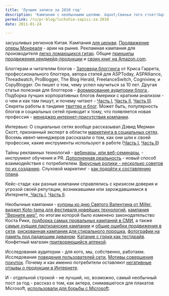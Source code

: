 ```yaml
---
title: 'Лучшие записи за 2010 год'
description: 'Кампании с необычными целями. &quot;Свиньи того стоят!&quot; - кампания для свиноводства Великобритании. Еще одна кампания ставила своей целью доказать людям опасность разговоров по мобильному за рулем.'
permalink: /ru/pr-blog/luchshie-zapisi-za-2010
date: 2011-01-24

---
```


засушливых регионов Китая. Кампания <a href="/ru/pr-blog/church-marketing">для церкви</a>. <a href="/ru/pr-blog/opera-de-montreal">Продвижение оперы Монреаля</a> - арии на рынке. Рекламная кампания для производителя <a href="/ru/pr-blog/born-to-be-destroyed">легко ломающихся гитар</a>. Общие <a href="/ru/pr-blog/handmade-Pr"> принципы продвижения хендмейд-продукции</a> и <a href="/ru/pr-blog/promoting-books-on-amazon">своих книг на Amazon.com</a>.

Блоггерам и читателям блогов - <a href="/ru/maarketing-communications-community/blog-pr-btl/secrets-of-successful-blogging">Заповеди блоггинга</a> от Криса Гаррета, профессионального блоггера, автора статей для ASPToday, ASPAlliance, Threadwatch, ProBlogger, The Blog Herald, FreelanceSwitch, Cogniview, и CopyBlogger. Он пишет о том, чему успел научиться за 10 лет. Другая статья полезная для блоггеров - <a href="/ru/pr-blog/managing-blog-audience"> формирование аудитории блога </a>. Подборка лучших корпоративных блогов Америки с кратким анализом - о чем  и как там пишут, и почему читают - <a href="/ru/pr-blog/best-corporate-blogs-structure">Часть I</a>, <a href="/ru/pr-blog/best-corporate-blogs-structure2">Часть  II</a>, <a href="/ru/pr-blog/best-corporate-blogs-structure-III">Часть III</a>. Секреты работы в тандеме <a href="/ru/pr-blog/twitter-marketing-tips">твиттер и блог</a>. Может быть, популярность блогов и социальных сетей приводит к тому, что появляется новая профессия - <a href="/ru/pr-blog/work-of-community-manager">менеджер интернет-присутствия компании</a>.

Интервью: О социальных сетях вообще рассказывал Дэвид Мерман Скотт, признанный эксперт в области <a href="/ru/pr-blog/pr-social-media-interview">маркетинга в социальных сетях</a>. Восемь ивент-менеджеров рассказали о том, как они шли к своей профессии, какие инструменты иcпользуют в работе (<a href="/ru/pr-blog/event-management-career">Часть I</a>, <a href="/ru/pr-blog/event-management-career-2">Часть II</a>)

Тайны рекламных технологий - <a href="/ru/pr-blog/webinars-record-or-live">вебинары, или веб-семинары</a>, - инструмент обучения и PR. <a href="/ru/pr-blog/augmented_reality">Дополненная реальность</a> - новый способ взаимодействия с потребителем. <a href="/ru/pr-blog/shooting-viral-video">Вирусные ролики - несколько советов по их созданию</a>. Слуховой маркетинг - <a href="/ru/pr-blog/Why-we-should-WOM">как подойти к составлению плана</a>.

Кейс-стади: как разные компании справлялись с кризисом доверия и угрозой своей репутации, возникавшими или зарождавшимися  в Интернете,<a href="/ru/pr-blog/negative-in-the-net"> Часть I</a>, <a href="/ru/pr-blog/case-study-negative-buzz-2">Чaсть II</a>.

Необычные кампании - <a href="/ru/pr-blog/miller-valentine-day">купоны ко дню Святого Валентина от Miller</a>, <a href="/ru/pr-blog/koto-tama-design">виджет Koto-tama для фестиваля новейших технологий</a>,  <a href="/ru/pr-blog/cannes-lions-2009-best-PR-bring-back-peace">кампания "Верните мир"</a>, по итогам которой было изменено законодательство Коста Рики, <a href="/ru/pr-blog/worst-PR-campaigns">подборка самых провальных кампаний в СМИ</a>, а также <a href="/ru/pr-blog/PRfailures">самые худшие партизанские кампании</a> и <a href="/ru/pr-blog/worst-online-advertising-techniques">общие ошибки продвижения в сети</a>. <a href="/ru/pr-blog/white-powder-guerrilla-campaign">рискованная кампания для стирального порошка</a>,  <a href="/ru/pr-blog/just-call-us-insurance-campaign">фотографии на память под падающим диваном</a>. <a href="/ru/pr-blog/Polo-GTI-promo">Катание с горки как тестдрайв</a>. Конфетный магазин <a href="/ru/pr-blog/candy-store-branding">притворяющийся аптекой</a>.

Исследования аудитории - для кого, мы, собственно, работаем. Исследование <a href="/ru/pr-blog/net-behavior-changes-1">поведения пользователей сети</a>, <a href="/ru/pr-blog/why-people-buy">Мотивы совершения покупок</a>. Почему и как именно потребители оставляют <a href="/ru/pr-blog/negative-in-the-net">негативные отзывы о продукции в Интернете</a>.

И - отдельной строкой - не лучший, но, возможно, самый необычный пост за год - рассказ о том, как актера, снимавшегося для плакатов Microsoft, <a href="/ru/pr-blog/Microsoft-PR-back">использовали для борьбы с Microsoft</a>.

